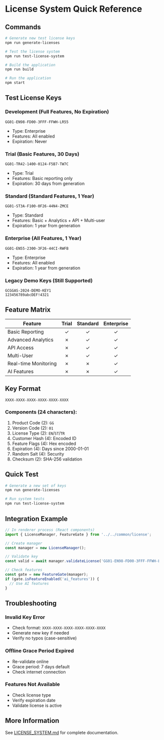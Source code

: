 # License System Quick Reference

## Commands

```bash
# Generate new test license keys
npm run generate-licenses

# Test the license system
npm run test-license-system

# Build the application
npm run build

# Run the application
npm start
```

## Test License Keys

### Development (Full Features, No Expiration)
```
GG01-EN98-FD00-3FFF-FFWH-LR55
```
- Type: Enterprise
- Features: All enabled
- Expiration: Never

### Trial (Basic Features, 30 Days)
```
GG01-TR42-1400-0124-F5B7-TW7C
```
- Type: Trial
- Features: Basic reporting only
- Expiration: 30 days from generation

### Standard (Standard Features, 1 Year)
```
GG01-ST3A-F100-0F26-44N4-ZMCE
```
- Type: Standard
- Features: Basic + Analytics + API + Multi-user
- Expiration: 1 year from generation

### Enterprise (All Features, 1 Year)
```
GG01-EN55-2300-3F26-44CI-RWFB
```
- Type: Enterprise
- Features: All enabled
- Expiration: 1 year from generation

### Legacy Demo Keys (Still Supported)
```
GCGGAS-2024-DEMO-KEY1
123456789abcDEF!4321
```

## Feature Matrix

| Feature | Trial | Standard | Enterprise |
|---------|:-----:|:--------:|:----------:|
| Basic Reporting | ✓ | ✓ | ✓ |
| Advanced Analytics | ✗ | ✓ | ✓ |
| API Access | ✗ | ✓ | ✓ |
| Multi-User | ✗ | ✓ | ✓ |
| Real-time Monitoring | ✗ | ✗ | ✓ |
| AI Features | ✗ | ✗ | ✓ |

## Key Format

```
XXXX-XXXX-XXXX-XXXX-XXXX-XXXX
```

### Components (24 characters):
1. Product Code (2): `GG`
2. Version Code (2): `01`
3. License Type (2): `EN`/`ST`/`TR`
4. Customer Hash (4): Encoded ID
5. Feature Flags (4): Hex encoded
6. Expiration (4): Days since 2000-01-01
7. Random Salt (4): Security
8. Checksum (2): SHA-256 validation

## Quick Test

```bash
# Generate a new set of keys
npm run generate-licenses

# Run system tests
npm run test-license-system
```

## Integration Example

```typescript
// In renderer process (React components)
import { LicenseManager, FeatureGate } from '../../common/license';

// Create manager
const manager = new LicenseManager();

// Validate key
const valid = await manager.validateLicense('GG01-EN98-FD00-3FFF-FFWH-LR55');

// Check features
const gate = new FeatureGate(manager);
if (gate.isFeatureEnabled('ai_features')) {
  // Use AI features
}
```

## Troubleshooting

### Invalid Key Error
- Check format: `XXXX-XXXX-XXXX-XXXX-XXXX-XXXX`
- Generate new key if needed
- Verify no typos (case-sensitive)

### Offline Grace Period Expired
- Re-validate online
- Grace period: 7 days default
- Check internet connection

### Features Not Available
- Check license type
- Verify expiration date
- Validate license is active

## More Information

See [LICENSE_SYSTEM.md](LICENSE_SYSTEM.md) for complete documentation.
